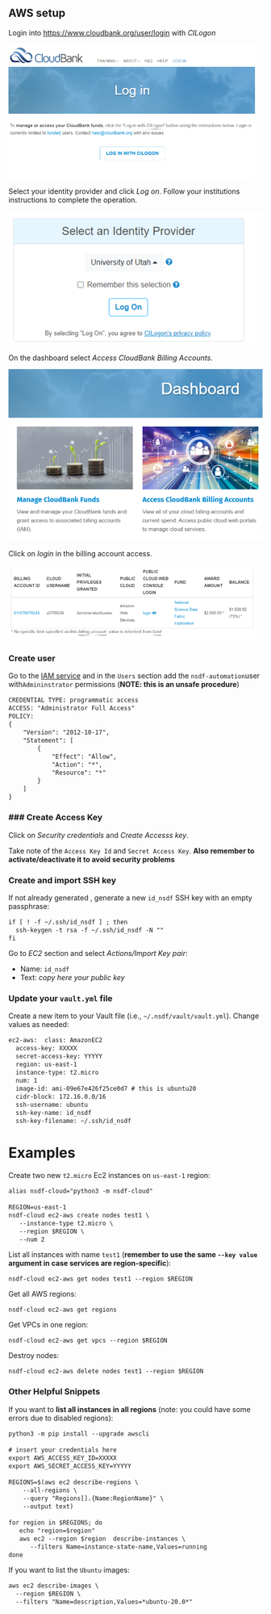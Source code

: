 ## AWS setup

Login into https://www.cloudbank.org/user/login with *CILogon*

<img src="./images/aws/login.png" title="" alt="" width="489">

Select your identity provider and click *Log on*. Follow your institutions instructions to complete the operation.

![](./images/aws/identity.png)

On the dashboard select *Access CloudBank Billing Accounts*.

<img src="./images/aws/dashboard.png" title="" alt="" width="505">

Click on *login* in the billing account access.

<img src="./images/aws/billing.png" title="" alt="" width="492">

### Create user

Go to the [IAM service](https://console.aws.amazon.com/iamv2/) and in the `Users` section add the `nsdf-automation`user with`Admininstrator` permissions (**NOTE: this is an unsafe procedure**)

```
CREDENTIAL TYPE: programmatic access
ACCESS: "Administrator Full Access"
POLICY:
{
    "Version": "2012-10-17",
    "Statement": [
        {
            "Effect": "Allow",
            "Action": "*",
            "Resource": "*"
        }
    ]
}
```

### ### Create Access Key

Click on *Security credentials* and *Create Accesss key*.

Take note of the `Access Key Id` and `Secret Access Key`. **Also remember to activate/deactivate it to avoid security problems**

### 

### Create and import SSH key

If not already generated , generate a new `id_nsdf` SSH key with an empty passphrase:

```
if [ ! -f ~/.ssh/id_nsdf ] ; then
  ssh-keygen -t rsa -f ~/.ssh/id_nsdf -N ""
fi
```

Go to *EC2* section and select *Actions/Import Key pair*:

* Name: `id_nsdf`
* Text: *copy here your public key*

### 

### Update your `vault.yml` file

Create a new item to your Vault file (i.e., `~/.nsdf/vault/vault.yml`). Change values as needed:

```
ec2-aws:  class: AmazonEC2
  access-key: XXXXX
  secret-access-key: YYYYY
  region: us-east-1
  instance-type: t2.micro
  num: 1
  image-id: ami-09e67e426f25ce0d7 # this is ubuntu20
  cidr-block: 172.16.0.0/16
  ssh-username: ubuntu
  ssh-key-name: id_nsdf
  ssh-key-filename: ~/.ssh/id_nsdf
```

# Examples

Create two new `t2.micro` Ec2 instances on `us-east-1` region:

```
alias nsdf-cloud="python3 -m nsdf-cloud"

REGION=us-east-1
nsdf-cloud ec2-aws create nodes test1 \
   --instance-type t2.micro \
   --region $REGION \
   --num 2
```

List all instances with name `test1` (**remember to use the same `--key value` argument in case services are region-specific**):

```
nsdf-cloud ec2-aws get nodes test1 --region $REGION
```

Get all AWS regions:

```
nsdf-cloud ec2-aws get regions
```

Get VPCs in one region:

```
nsdf-cloud ec2-aws get vpcs --region $REGION
```

Destroy nodes:

```
nsdf-cloud ec2-aws delete nodes test1 --region $REGION
```

### Other Helpful Snippets

If you want to **list all instances in all regions** (note: you could have some errors due to disabled regions):

```
python3 -m pip install --upgrade awscli

# insert your credentials here
export AWS_ACCESS_KEY_ID=XXXXX
export AWS_SECRET_ACCESS_KEY=YYYYY

REGIONS=$(aws ec2 describe-regions \
    --all-regions \
    --query "Regions[].{Name:RegionName}" \
    --output text)

for region in $REGIONS; do
   echo "region=$region"
   aws ec2 --region $region  describe-instances \
      --filters Name=instance-state-name,Values=running
done
```

If you want to list the `Ubuntu` images:

```
aws ec2 describe-images \
  --region $REGION \
  --filters "Name=description,Values=*ubuntu-20.0*"
```
